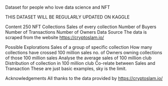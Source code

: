 Dataset for people who love data science and NFT

THIS DATASET WILL BE REGULARLY UPDATED ON KAGGLE

Content
250 NFT Collections
Sales of every collection
Number of Buyers
Number of Transactions
Number of Owners
Data Source
The data is scraped from the website https://cryptoslam.io/

Possible Explorations
Sales of a group of specific collection
How many collections have crossed 100 million sales
no. of Owners owning collections of those 100 million sales
Analyse the average sales of 100 million club
Distribution of collection in 100 million club
Co-relate between Sales and Transaction
These are just basic examples, sky is the limit.

Acknowledgements
All thanks to the data provided by https://cryptoslam.io/
